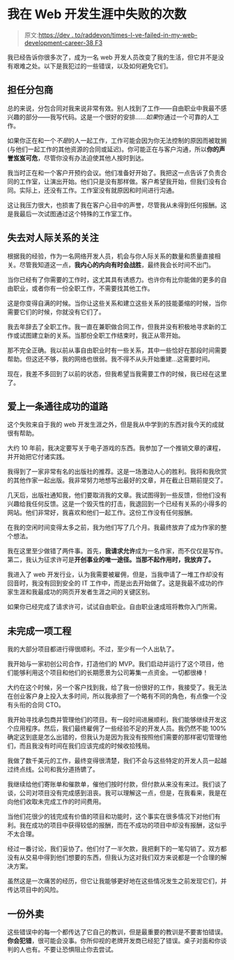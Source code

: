 # 我在 Web 开发生涯中失败的次数

> 原文:[https://dev . to/raddevon/times-I-ve-failed-in-my-web-development-career-38 F3](https://dev.to/raddevon/times-i-ve-failed-in-my-web-development-career-38f3)

我已经告诉你很多次了，成为一名 web 开发人员改变了我的生活，但它并不是没有艰难之处。以下是我犯过的一些错误，以及如何避免它们。

## [](#working-as-a-subcontractor)担任分包商

总的来说，分包合同对我来说非常有效。别人找到了工作——自由职业中我最不感兴趣的部分——我写代码。这是一个很好的安排……*如果*你通过一个可靠的人工作。

如果你正在和一个*不是*的人一起工作，工作可能会因为你无法控制的原因而被耽搁(与他们一起工作的其他资源的合同或延迟)。你可能正在与客户沟通，所以**你的声誉岌岌可危**，尽管你没有办法迫使其他人按时到达。

我当时正在和一个客户开预约会议。他们准备好开始了。我把这一点告诉了负责合同的工作室，让演出开始。他们只是没有那样做。客户希望我开始，但我们没有合同。实际上，还没有工作。工作室没有就原因和时间进行沟通。

这让我压力很大，也损害了我在客户心目中的声誉，尽管我从未得到任何报酬。这是我最后一次试图通过这个特殊的工作室工作。

## [](#losing-focus-on-relationships)失去对人际关系的关注

根据我的经验，作为一名网络开发人员，机会与你人际关系的数量和质量直接相关。尽管我知道这一点，**我内心的内向有时会战胜**，最终我会长时间不出门。

当你已经有了你需要的工作时，这尤其具有诱惑力。也许你有比你能做的更多的自由职业，或者你有一份全职工作，不需要找其他工作。

这是你变得自满的时候。当你让这些关系和建立这些关系的技能萎缩的时候，当你需要它们的时候，你就没有它们了。

我去年辞去了全职工作。我一直在兼职做合同工作，但我并没有积极地寻求新的工作或试图建立新的关系。当那份全职工作结束时，我正从零开始。

那不完全正确。我以前从事自由职业时有一些关系，其中一些恰好在那段时间需要帮助。但这还不够，我的网络也很弱。我不得不从头开始重建…这需要时间。

现在，我差不多回到了以前的状态，但我希望当我需要工作的时候，我已经在这里了。

## [](#falling-in-love-with-a-single-path-to-success)爱上一条通往成功的道路

这个失败来自于我的 web 开发生涯之外，但是我从中学到的东西对我今天的成就很有帮助。

大约 10 年前，我决定要写关于电子游戏的东西。我参加了一个推销文章的课程，并开始把它付诸实践。

我得到了一家非常有名的出版社的推荐。这是一场激动人心的胜利。我将和我欣赏的其他作家一起出版。我非常努力地想写出最好的文章，并在截止日期前提交了。

几天后，出版社通知我，他们要取消我的文章。我试图得到一些反馈，但他们没有兴趣给我任何反馈。这是一个毁灭性的打击，我退回到一个已经有关系的小得多的网站。他们非常好，我喜欢和他们一起工作。这份工作没有任何报酬。

在我的空闲时间变得太多之前，我为他们写了几个月。我最终放弃了成为作家的整个想法。

我在这里至少做错了两件事。首先，**我请求允许**成为一名作家，而不仅仅是写作。第二，我认为征求许可是**开创事业的唯一途径。当那不起作用时，我放弃了。**

我进入了 web 开发行业，认为我需要被雇佣，但是，当我申请了一堆工作却没有回音时，我没有回到安全的 IT 工作中，而是出去开始做了。这是我最不成功的作家生涯和我最成功的网页开发者生涯之间的关键区别。

如果你已经完成了请求许可，试试自由职业。自由职业速成班将教你入门所需。

## [](#not-finishing-a-project)未完成一项工程

我的大部分项目都进行得很顺利。不过，至少有一个人出轨了。

我开始与一家初创公司合作，打造他们的 MVP。我们启动并运行了这个项目，他们能够利用这个项目和他们的长期愿景为公司筹集一点资金。一切都很棒！

大约在这个时候，另一个客户找到我，给了我一份很好的工作，我接受了。我无法在创业客户身上投入太多时间，所以我承担了一个略有不同的角色，有点像一个没有头衔的合同 CTO。

我开始寻找承包商并管理他们的项目。有一段时间进展顺利，我们能够继续开发这个应用程序。然后，我们最终雇佣了一些经验不足的开发人员。我仍然不能 100%确定这到底是怎么出错的，但我认为是因为我没有按照他们需要的那样密切管理他们，而且我没有时间在我们应该完成的时候收拾残局。

我做了数千美元的工作，最终变得很清楚，我们不会与这些特定的开发人员一起越过终点线。公司和我分道扬镳了。

我继续给他们寄账单和催款单，催他们按时付款，但付款从来没有来过。我们谈了谈，公司对项目没有完成感到沮丧。我可以理解这一点，但是，在我看来，我是在向他们收取未完成工作的时间费用。

当他们花很少的钱完成有价值的项目和功能时，这个事实在很多情况下对他们有利。我在成功的项目中获得较低的报酬，而在不成功的项目中却没有报酬，这似乎不太合理。

经过一番讨论，我们妥协了。他们付了一半欠款，我把剩下的一笔勾销了。双方都没有从交易中得到他们想要的东西，但我认为这对我们双方来说都是一个合理的解决方案。

虽然这是一次痛苦的经历，但它让我能够更好地在这些情况发生之前发现它们，并传达项目中的风险。

## [](#one-takeaway)一份外卖

这些错误中的每一个都传达了它自己的教训，但是最重要的教训是不要害怕错误。**你会犯错**，很可能会没事。你所仰视的老牌开发商已经犯了错误。桌子对面和你谈判的人也有。不要让恐惧阻止你去尝试。